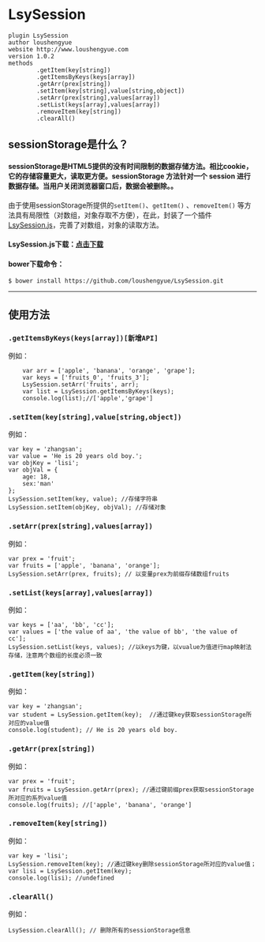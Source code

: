 # LsySession

```
plugin LsySession
author loushengyue
website http://www.loushengyue.com
version 1.0.2
methods
        .getItem(key[string])
        .getItemsByKeys(keys[array])
        .getArr(prex[string])
        .setItem(key[string],value[string,object])
        .setArr(prex[string],values[array])
        .setList(keys[array],values[array])
        .removeItem(key[string])
        .clearAll()
```



## sessionStorage是什么？
#### sessionStorage是HTML5提供的没有时间限制的数据存储方法。相比cookie，它的存储容量更大，读取更方便。sessionStorage 方法针对一个 session 进行数据存储。当用户关闭浏览器窗口后，数据会被删除。。

由于使用sessionStorage所提供的`setItem()`、`getItem()` 、`removeItem()` 等方法具有局限性（对数组，对象存取不方便），在此，封装了一个插件[LsySession.js](https://github.com/loushengyue/LsySession)，完善了对数组，对象的读取方法。

#### LsySession.js下载：[点击下载](https://github.com/loushengyue/LsySession/archive/master.zip)
#### bower下载命令：
```
$ bower install https://github.com/loushengyue/LsySession.git
```

------
## 使用方法

### `.getItemsByKeys(keys[array])[新增API]`

例如：

```
    var arr = ['apple', 'banana', 'orange', 'grape'];
    var keys = ['fruits_0', 'fruits_3'];
    LsySession.setArr('fruits', arr);
    var list = LsySession.getItemsByKeys(keys);
    console.log(list);//['apple','grape']
```

### `.setItem(key[string],value[string,object])`

例如：

```
var key = 'zhangsan';
var value = 'He is 20 years old boy.';
var objKey = 'lisi';
var objVal = {
    age: 18,
    sex:'man'
};
LsySession.setItem(key, value); //存储字符串
LsySession.setItem(objKey, objVal); //存储对象
```


### `.setArr(prex[string],values[array])`

例如：

```
var prex = 'fruit';
var fruits = ['apple', 'banana', 'orange'];
LsySession.setArr(prex, fruits); // 以变量prex为前缀存储数组fruits
```

### `.setList(keys[array],values[array])`

例如：

```
var keys = ['aa', 'bb', 'cc'];
var values = ['the value of aa', 'the value of bb', 'the value of cc'];
LsySession.setList(keys, values); //以keys为键，以vualue为值进行map映射法存储，注意两个数组的长度必须一致
```

### `.getItem(key[string])`

例如：

```
var key = 'zhangsan';
var student = LsySession.getItem(key);  //通过键key获取sessionStorage所对应的value值
console.log(student); // He is 20 years old boy.
```

### `.getArr(prex[string])`

例如：

```
var prex = 'fruit';
var fruits = LsySession.getArr(prex); //通过键前缀prex获取sessionStorage所对应的系列value值
console.log(fruits); //['apple', 'banana', 'orange']
```

### `.removeItem(key[string])`

例如：

```
var key = 'lisi';
LsySession.removeItem(key); //通过键key删除sessionStorage所对应的value值；
var lisi = LsySession.getItem(key);
console.log(lisi); //undefined
```

### `.clearAll()`

例如：

```
LsySession.clearAll(); // 删除所有的sessionStorage信息
```
